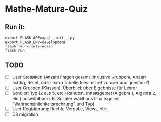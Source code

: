 # Mathe-Matura-Quiz

## Run it:

```
export FLASK_APP=app/__init__.py
export FLASK_ENV=development
flask fab create-admin
flask run
```

## TODO
- [ ] User Statisiken (Anzahl Fragen gesamt (inklusive Gruppen), Anzahl richtig, Reset, oder: extra Tabelle tries mit ref zu user und question?)
- [ ] User Gruppen (Klassen), Überblick über Ergebnisse für Lehrer
- [ ] Schüler: Typ (2 aus 5, etc.) Random, Inhaltsgebiet (Algebra 1, Algebra 2, etc.) auswählbar (z.B. Schüler wählt aus Inhaltsgebiet "Wahrscheinlichkeitsrechnung" und Typ)
- [ ] User Registierung: Rechte-Vergabe, Views, etc.
- [ ] DB migration
